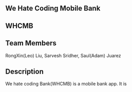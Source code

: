 ## We Hate Coding Mobile Bank
## WHCMB
## Team Members
RongXin(Leo) Liu, Sarvesh Sridher, Saul(Adam) Juarez

## Description
We hate coding Bank(WHCMB) is a mobile bank app. It is
